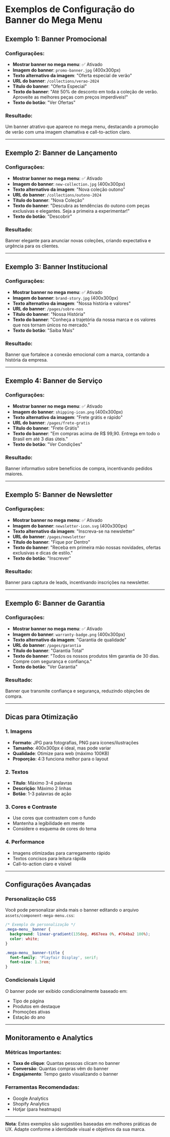 # Exemplos de Configuração do Banner do Mega Menu

## Exemplo 1: Banner Promocional

### Configurações:
- **Mostrar banner no mega menu**: ✅ Ativado
- **Imagem do banner**: `promo-banner.jpg` (400x300px)
- **Texto alternativo da imagem**: "Oferta especial de verão"
- **URL do banner**: `/collections/verao-2024`
- **Título do banner**: "Oferta Especial"
- **Texto do banner**: "Até 50% de desconto em toda a coleção de verão. Aproveite as melhores peças com preços imperdíveis!"
- **Texto do botão**: "Ver Ofertas"

### Resultado:
Um banner atrativo que aparece no mega menu, destacando a promoção de verão com uma imagem chamativa e call-to-action claro.

---

## Exemplo 2: Banner de Lançamento

### Configurações:
- **Mostrar banner no mega menu**: ✅ Ativado
- **Imagem do banner**: `new-collection.jpg` (400x300px)
- **Texto alternativo da imagem**: "Nova coleção outono"
- **URL do banner**: `/collections/outono-2024`
- **Título do banner**: "Nova Coleção"
- **Texto do banner**: "Descubra as tendências do outono com peças exclusivas e elegantes. Seja a primeira a experimentar!"
- **Texto do botão**: "Descobrir"

### Resultado:
Banner elegante para anunciar novas coleções, criando expectativa e urgência para os clientes.

---

## Exemplo 3: Banner Institucional

### Configurações:
- **Mostrar banner no mega menu**: ✅ Ativado
- **Imagem do banner**: `brand-story.jpg` (400x300px)
- **Texto alternativo da imagem**: "Nossa história e valores"
- **URL do banner**: `/pages/sobre-nos`
- **Título do banner**: "Nossa História"
- **Texto do banner**: "Conheça a trajetória da nossa marca e os valores que nos tornam únicos no mercado."
- **Texto do botão**: "Saiba Mais"

### Resultado:
Banner que fortalece a conexão emocional com a marca, contando a história da empresa.

---

## Exemplo 4: Banner de Serviço

### Configurações:
- **Mostrar banner no mega menu**: ✅ Ativado
- **Imagem do banner**: `shipping-icon.png` (400x300px)
- **Texto alternativo da imagem**: "Frete grátis e rápido"
- **URL do banner**: `/pages/frete-gratis`
- **Título do banner**: "Frete Grátis"
- **Texto do banner**: "Em compras acima de R$ 99,90. Entrega em todo o Brasil em até 3 dias úteis."
- **Texto do botão**: "Ver Condições"

### Resultado:
Banner informativo sobre benefícios de compra, incentivando pedidos maiores.

---

## Exemplo 5: Banner de Newsletter

### Configurações:
- **Mostrar banner no mega menu**: ✅ Ativado
- **Imagem do banner**: `newsletter-icon.svg` (400x300px)
- **Texto alternativo da imagem**: "Inscreva-se na newsletter"
- **URL do banner**: `/pages/newsletter`
- **Título do banner**: "Fique por Dentro"
- **Texto do banner**: "Receba em primeira mão nossas novidades, ofertas exclusivas e dicas de estilo."
- **Texto do botão**: "Inscrever"

### Resultado:
Banner para captura de leads, incentivando inscrições na newsletter.

---

## Exemplo 6: Banner de Garantia

### Configurações:
- **Mostrar banner no mega menu**: ✅ Ativado
- **Imagem do banner**: `warranty-badge.png` (400x300px)
- **Texto alternativo da imagem**: "Garantia de qualidade"
- **URL do banner**: `/pages/garantia`
- **Título do banner**: "Garantia Total"
- **Texto do banner**: "Todos os nossos produtos têm garantia de 30 dias. Compre com segurança e confiança."
- **Texto do botão**: "Ver Garantia"

### Resultado:
Banner que transmite confiança e segurança, reduzindo objeções de compra.

---

## Dicas para Otimização

### 1. Imagens
- **Formato**: JPG para fotografias, PNG para ícones/ilustrações
- **Tamanho**: 400x300px é ideal, mas pode variar
- **Qualidade**: Otimize para web (máximo 100KB)
- **Proporção**: 4:3 funciona melhor para o layout

### 2. Textos
- **Título**: Máximo 3-4 palavras
- **Descrição**: Máximo 2 linhas
- **Botão**: 1-3 palavras de ação

### 3. Cores e Contraste
- Use cores que contrastem com o fundo
- Mantenha a legibilidade em mente
- Considere o esquema de cores do tema

### 4. Performance
- Imagens otimizadas para carregamento rápido
- Textos concisos para leitura rápida
- Call-to-action claro e visível

---

## Configurações Avançadas

### Personalização CSS
Você pode personalizar ainda mais o banner editando o arquivo `assets/component-mega-menu.css`:

```css
/* Exemplo de personalização */
.mega-menu__banner {
  background: linear-gradient(135deg, #667eea 0%, #764ba2 100%);
  color: white;
}

.mega-menu__banner-title {
  font-family: 'Playfair Display', serif;
  font-size: 1.3rem;
}
```

### Condicionais Liquid
O banner pode ser exibido condicionalmente baseado em:
- Tipo de página
- Produtos em destaque
- Promoções ativas
- Estação do ano

---

## Monitoramento e Analytics

### Métricas Importantes:
- **Taxa de clique**: Quantas pessoas clicam no banner
- **Conversão**: Quantas compras vêm do banner
- **Engajamento**: Tempo gasto visualizando o banner

### Ferramentas Recomendadas:
- Google Analytics
- Shopify Analytics
- Hotjar (para heatmaps)

---

**Nota**: Estes exemplos são sugestões baseadas em melhores práticas de UX. Adapte conforme a identidade visual e objetivos da sua marca.
